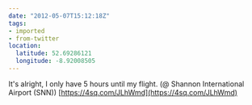```yaml
---
date: "2012-05-07T15:12:18Z"
tags:
- imported
- from-twitter
location:
  latitude: 52.69286121
  longitude: -8.92008505
---
```

It's alright, I only have 5 hours until my flight. \(@ Shannon International Airport \(SNN\)\) [https://4sq.com/JLhWmd](https://4sq.com/JLhWmd)
